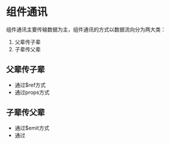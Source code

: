 # 组件通讯

组件通讯主要传输数据为主，组件通讯的方式以数据流向分为两大类：
1. 父辈传子辈
2. 子辈传父辈

## 父辈传子辈

- 通过$ref方式
- 通过props方式

## 子辈传父辈

- 通过$emit方式
- 通过

